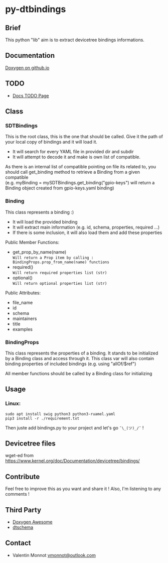 # py-dtbindings

## Brief
  This python "lib" aim is to extract devicetree bindings informations.

## Documentation
[Doxygen on github.io](https://valentingrim.github.io/py-dtbindings/)

## TODO
- [Docs TODO Page ](https://valentingrim.github.io/py-dtbindings/todo.html)


## Class
### SDTBindings
This is the root class, this is the one that should be called.
Give it the path of your local copy of bindings and it will load it.

- It will search for every YAML file in provided dir and subdir
- It will attempt to decode it and make is own list of compatible.

As there is an internal list of compatible pointing on file its related to,
you should call get_binding method to retrieve a Binding from a given compatible  
(e.g. myBinding = mySDTBindings.get_binding("gpio-keys") will return a Binding object created from gpio-keys.yaml binding)

### Binding

This class represents a binding :)

- It will load the provided binding
- It will extract main information (e.g. id, schema, properties, required ...)
- If there is some inclusion, it will also load them and add these properties

Public Member Functions:
- get_prop_by_name(name)  
``Will return a Prop item by calling :
BindingProps.prop_from_name(name) functions``
- required()  
``Will return required properties list (str)``
- optional()  
``Will return optional properties list (str)``

Public Attributes:
- file_name
- id
- schema
- maintainers
- title
- examples

### BindingProps

This class represents the properties of a binding.
It stands to be initialized by a Binding class and access through it.
This class var will also contain binding properties of included bindings
(e.g. using "allOf/$ref")

All member functions should be called by a Binding class for initializing

## Usage
### Linux:

    sudo apt install swig python3 python3-ruamel.yaml
    pip3 install -r ./requirement.txt

Then juste add bindings.py to your project and let's go ``¯\_(ツ)_/¯`` !

## Devicetree files
wget-ed from https://www.kernel.org/doc/Documentation/devicetree/bindings/

## Contribute
Feel free to improve this as you want and share it !
Also, I'm listening to any comments !

## Third Party
- [Doxygen Awesome](https://github.com/jothepro/doxygen-awesome-css)
- [dtschema](https://github.com/devicetree-org/dt-schema)

## Contact
- Valentin Monnot <vmonnot@outlook.com>
